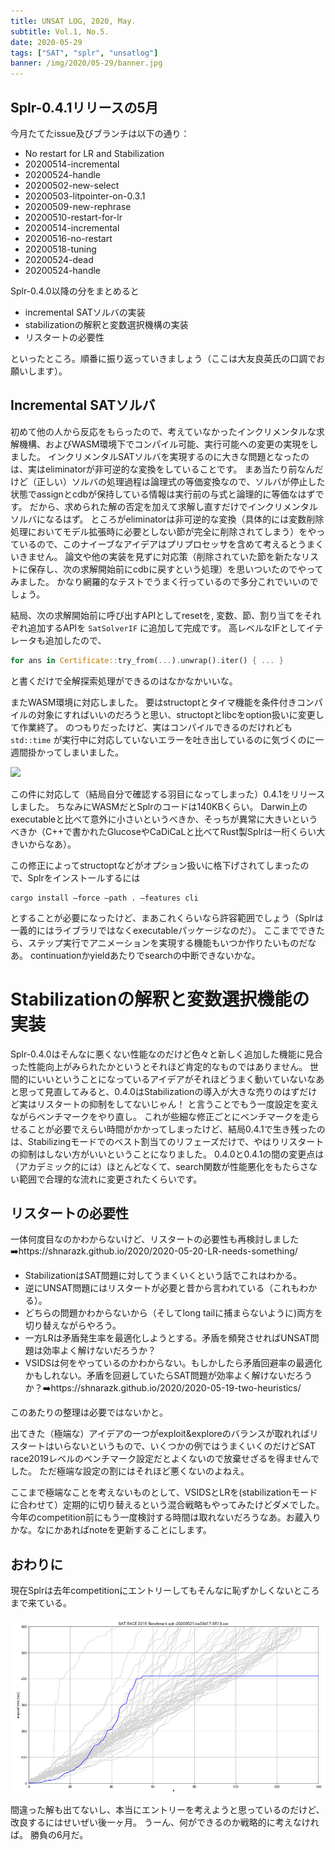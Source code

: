 ```yaml
---
title: UNSAT LOG, 2020, May.
subtitle: Vol.1, No.5.
date: 2020-05-29
tags: ["SAT", "splr", "unsatlog"]
banner: /img/2020/05-29/banner.jpg
---
```

## Splr-0.4.1リリースの5月
今月たてたissue及びブランチは以下の通り：

* No restart for LR and Stabilization
* 20200514-incremental
* 20200524-handle
* 20200502-new-select
* 20200503-litpointer-on-0.3.1
* 20200509-new-rephrase
* 20200510-restart-for-lr
* 20200514-incremental
* 20200516-no-restart
* 20200518-tuning
* 20200524-dead
* 20200524-handle

Splr-0.4.0以降の分をまとめると

* incremental SATソルバの実装
* stabilizationの解釈と変数選択機構の実装
* リスタートの必要性

といったところ。順番に振り返っていきましょう（ここは大友良英氏の口調でお願いします）。

## Incremental SATソルバ

初めて他の人から反応をもらったので、考えていなかったインクリメンタルな求解機構、およびWASM環境下でコンパイル可能、実行可能への変更の実現をしました。
インクリメンタルSATソルバを実現するのに大きな問題となったのは、実はeliminatorが非可逆的な変換をしていることです。
まあ当たり前なんだけど（正しい）ソルバの処理過程は論理式の等価変換なので、ソルバが停止した状態でassignとcdbが保持している情報は実行前の与式と論理的に等価なはずです。
だから、求められた解の否定を加えて求解し直すだけでインクリメンタルソルバになるはず。
ところがeliminatorは非可逆的な変換（具体的には変数削除処理においてモデル拡張時に必要としない節が完全に削除されてしまう）をやっているので、このナイーブなアイデアはプリプロセッサを含めて考えるとうまくいきません。
論文や他の実装を見ずに対応策（削除されていた節を新たなリストに保存し、次の求解開始前にcdbに戻すという処理）を思いついたのでやってみました。
かなり網羅的なテストでうまく行っているので多分これでいいのでしょう。

結局、次の求解開始前に呼び出すAPIとしてresetを, 変数、節、割り当てをそれぞれ追加するAPIを `SatSolverIF` に追加して完成です。
高レベルなIFとしてイテレータも追加したので、

```rust
for ans in Certificate::try_from(...).unwrap().iter() { ... }
```

と書くだけで全解探索処理ができるのはなかなかいいな。

またWASM環境に対応しました。
要はstructoptとタイマ機能を条件付きコンパイルの対象にすればいいのだろうと思い、structoptとlibcをoption扱いに変更して作業終了。
のつもりだったけど、実はコンパイルできるのだけれども `std::time` が実行中に対応していないエラーを吐き出しているのに気づくのに一週間掛かってしまいました。

![](https://user-images.githubusercontent.com/997855/83080335-e08d3a80-a0b8-11ea-8767-0ae177f187b8.png)

この件に対応して（結局自分で確認する羽目になってしまった）0.4.1をリリースしました。
ちなみにWASMだとSplrのコードは140KBくらい。
Darwin上のexecutableと比べて意外に小さいというべきか、そっちが異常に大きいというべきか（C++で書かれたGlucoseやCaDiCaLと比べてRust製Splrは一桁くらい大きいからなあ）。

この修正によってstructoptなどがオプション扱いに格下げされてしまったので、Splrをインストールするには

```
cargo install —force —path . —features cli
```

とすることが必要になったけど、まあこれくらいなら許容範囲でしょう（Splrは一義的にはライブラリではなくexecutableパッケージなのだ）。
ここまでできたら、ステップ実行でアニメーションを実現する機能もいつか作りたいものだなあ。
continuationかyieldあたりでsearchの中断できないかな。

# Stabilizationの解釈と変数選択機能の実装

Splr-0.4.0はそんなに悪くない性能なのだけど色々と新しく追加した機能に見合った性能向上がみられたかというとそれほど肯定的なものではありません。
世間的にいいということになっているアイデアがそれほどうまく動いていないなあと思って見直してみると、0.4.0はStabilizationの導入が大きな売りのはずだけど実はリスタートの抑制をしてないじゃん！
と言うことでもう一度設定を変えながらベンチマークをやり直し。
これが些細な修正ごとにベンチマークを走らせることが必要でえらい時間がかかってしまったけど、結局0.4.1で生き残ったのは、Stabilizingモードでのベスト割当てのリフェーズだけで、やはりリスタートの抑制はしない方がいいということになりました。
0.4.0と0.4.1の間の変更点は（アカデミック的には）ほとんどなくて、search関数が性能悪化をもたらさない範囲で合理的な流れに変更されたくらいです。

## リスタートの必要性

一体何度目なのかわからないけど、リスタートの必要性も再検討しました ➡️https://shnarazk.github.io/2020/2020-05-20-LR-needs-something/

* StabilizationはSAT問題に対してうまくいくという話でこれはわかる。
* 逆にUNSAT問題にはリスタートが必要と昔から言われている（これもわかる）。
* どちらの問題かわからないから（そしてlong tailに捕まらないように)両方を切り替えながらやろう。
* 一方LRは矛盾発生率を最適化しようとする。矛盾を頻発させればUNSAT問題は効率よく解けないだろうか？
* VSIDSは何をやっているのかわからない。もしかしたら矛盾回避率の最適化かもしれない。矛盾を回避していたらSAT問題が効率よく解けないだろうか？➡️https://shnarazk.github.io/2020/2020-05-19-two-heuristics/

このあたりの整理は必要ではないかと。

出てきた（極端な）アイデアの一つがexploit&exploreのバランスが取れればリスタートはいらないというもので、いくつかの例ではうまくいくのだけどSAT race2019レベルのベンチマーク設定だとよくないので放棄せざるを得ませんでした。
ただ極端な設定の割にはそれほど悪くないのよねえ。

ここまで極端なことを考えないものとして、VSIDSとLRを(stabilizationモードに合わせて）定期的に切り替えるという混合戦略もやってみたけどダメでした。
今年のcompetition前にもう一度検討する時間は取れないだろうなあ。お蔵入りかな。なにかあればnoteを更新することにします。

## おわりに

現在Splrは去年competitionにエントリーしてもそんなに恥ずかしくないところまで来ている。

![](/img/2020/05-29/Splr-0.4.1-benchmark.png)

間違った解も出てないし、本当にエントリーを考えようと思っているのだけど、改良するにはせいぜい後一ヶ月。
うーん、何ができるのか戦略的に考えなければ。
勝負の6月だ。

